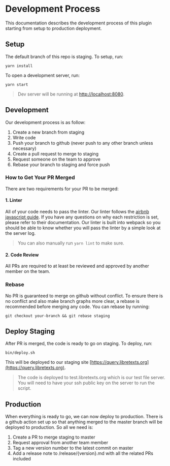 # Development Process

This documentation describes the development process of this plugin starting from setup to production deployment.

## Setup

The default branch of this repo is staging. To setup, run:

```
yarn install
```

To open a development server, run:

```
yarn start
```

> Dev server will be running at [http://localhost:8080](http://localhost:8080).

## Development

Our development process is as follow:

1. Create a new branch from staging
2. Write code
3. Push your branch to github (never push to any other branch unless necessary)
4. Create a pull request to merge to staging
5. Request someone on the team to approve
6. Rebase your branch to staging and force push

### How to Get Your PR Merged

There are two requirements for your PR to be merged:

#### 1. Linter

All of your code needs to pass the linter. Our linter follows the [airbnb javascript guide](https://github.com/airbnb/javascript). If you have any questions on why each restriction is set, please refer to their documentation. Our linter is built into webpack so you should be able to know whether you will pass the linter by a simple look at the server log.

> You can also manually run `yarn lint` to make sure.

#### 2. Code Review

All PRs are required to at least be reviewed and approved by another member on the team.

### Rebase

No PR is guaranteed to merge on github without conflict. To ensure there is no conflict and also make branch graphs more clear, a rebase is recommended before merging any code. You can rebase by running:

```
git checkout your-branch && git rebase staging
```

## Deploy Staging

After PR is merged, the code is ready to go on staging. To deploy, run:

```
bin/deploy.sh
```

This will be deployed to our staging site [https://query.libretexts.org](https://query.libretexts.org).

> The code is deployed to test.libretexts.org which is our test file server. You will need to have your ssh public key on the server to run the script.

## Production

When everything is ready to go, we can now deploy to production. There is a github action set up so that anything merged to the master branch will be deployed to production. So all we need is:

1. Create a PR to merge staging to master
2. Request approval from another team member
3. Tag a new version number to the latest commit on master
4. Add a release note to /release/{version}.md with all the related PRs included

